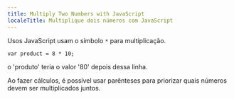 ```yaml
---
title: Multiply Two Numbers with JavaScript
localeTitle: Multiplique dois números com JavaScript
---
```

Usos JavaScript usam o símbolo `*` para multiplicação.
```
var product = 8 * 10; 
```

o 'produto' teria o valor '80' depois dessa linha.

Ao fazer cálculos, é possível usar parênteses para priorizar quais números devem ser multiplicados juntos.
